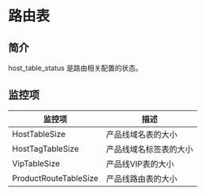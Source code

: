 # 路由表 

## 简介

host_table_status 是路由相关配置的状态。

## 监控项

| 监控项                | 描述               |
| --------------------- | ------------------ |
| HostTableSize         | 产品线域名表的大小       |
| HostTagTableSize      | 产品线域名标签表的大小    |
| VipTableSize          | 产品线VIP表的大小        |
| ProductRouteTableSize | 产品线路由表的大小 |
